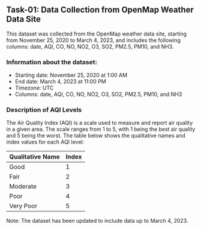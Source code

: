 ## Task-01: Data Collection from OpenMap Weather Data Site

This dataset was collected from the OpenMap weather data site, starting from November 25, 2020 to March 4, 2023, and includes the following columns: date, AQI, CO, NO, NO2, O3, SO2, PM2.5, PM10, and NH3.

### Information about the dataset:

- Starting date: November 25, 2020 at 1:00 AM
- End date: March 4, 2023 at 11:00 PM
- Timezone: UTC
- Columns: date, AQI, CO, NO, NO2, O3, SO2, PM2.5, PM10, and NH3

### Description of AQI Levels

The Air Quality Index (AQI) is a scale used to measure and report air quality in a given area. The scale ranges from 1 to 5, with 1 being the best air quality and 5 being the worst. The table below shows the qualitative names and index values for each AQI level:

| Qualitative Name | Index | 
| --- | --- |
| Good | 1 | 
| Fair | 2 |
| Moderate | 3 |
| Poor | 4 | 
| Very Poor | 5 | 

Note: The dataset has been updated to include data up to March 4, 2023.
